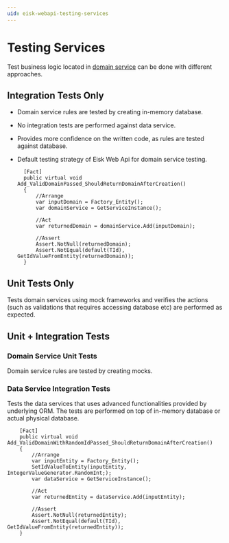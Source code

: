 ```yaml
---
uid: eisk-webapi-testing-services
---
```


# Testing Services

Test business logic located in [domain service](xref:eisk-webapi-logical-layers) can be done with different approaches.

## Integration Tests Only

* Domain service rules are tested by creating in-memory database. 
* No integration tests are performed against data service.
* Provides more confidence on the written code, as rules are tested against database.
* Default testing strategy of Eisk Web Api for domain service testing.

        [Fact]
        public virtual void Add_ValidDomainPassed_ShouldReturnDomainAfterCreation()
        {
            //Arrange
            var inputDomain = Factory_Entity();
            var domainService = GetServiceInstance();

            //Act
            var returnedDomain = domainService.Add(inputDomain);

            //Assert
            Assert.NotNull(returnedDomain);
            Assert.NotEqual(default(TId), GetIdValueFromEntity(returnedDomain));
        }
		
## Unit Tests Only

Tests domain services using mock frameworks and verifies the actions (such as validations that requires accessing database etc) are performed as expected.

## Unit + Integration Tests

### Domain Service Unit Tests

Domain service rules are tested by creating mocks.

### Data Service Integration Tests

Tests the data services that uses advanced functionalities provided by underlying ORM. The tests are performed on top of in-memory database or actual physical database.

        [Fact]
        public virtual void Add_ValidDomainWithRandomIdPassed_ShouldReturnDomainAfterCreation()
        {
            //Arrange
            var inputEntity = Factory_Entity();
            SetIdValueToEntity(inputEntity, IntegerValueGenerator.RandomInt;);
            var dataService = GetServiceInstance();

            //Act
            var returnedEntity = dataService.Add(inputEntity);

            //Assert
            Assert.NotNull(returnedEntity);
            Assert.NotEqual(default(TId), GetIdValueFromEntity(returnedEntity));
        }


